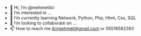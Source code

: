 - 👋 Hi, I’m @mehmetilci
- 👀 I’m interested in ...
- 🌱 I’m currently learning Network, Python, Php, Html, Css, SQL 
- 💞️ I’m looking to collaborate on ...
- 📫 How to reach me ilcimehmet@gmail.com or 05518582263


<!---
mehmetilci/mehmetilci is a ✨ special ✨ repository because its `README.md` (this file) appears on your GitHub profile.
You can click the Preview link to take a look at your changes.
--->
